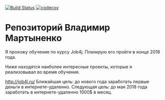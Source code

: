 [![Build Status](https://travis-ci.org/Volodymyrx/job4j.svg?branch=master)](https://travis-ci.org/Volodymyrx/job4j)
[![codecov](https://codecov.io/gh/Volodymyrx/job4j/branch/master/graph/badge.svg)](https://codecov.io/gh/Volodymyrx/job4j)

# Репозиторий Владимир Мартыненко

Я прохожу обучение по курсу Job4j. Планирую его пройти в конце 2018 года.

Ниже находятся наиболее интересные проекты, которые я реализовывал во время обучения.

http://job4j.ru/
Ближайшая цель: до нового года заработать первые деньги в интернете-удаленно.
Следующая цель: до мая 2018 года заработать в интернете-удаленно 1000$ в месяц.


